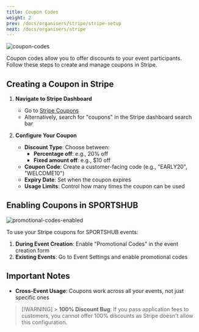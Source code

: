 ```yaml
---
title: Coupon Codes
weight: 2
prev: /docs/organisers/stripe/stripe-setup
next: /docs/organisers/stripe
---
```


![coupon-codes](/images/docs/organisers/stripe/coupon-codes.jpg)

Coupon codes allow you to offer discounts to your event participants. Follow these steps to create and manage coupons in Stripe.

## Creating a Coupon in Stripe

1. **Navigate to Stripe Dashboard**

   - Go to [Stripe Coupons](https://dashboard.stripe.com/coupons/create)
   - Alternatively, search for "coupons" in the Stripe dashboard search bar

2. **Configure Your Coupon**
   - **Discount Type**: Choose between:
     - **Percentage off**: e.g., 20% off
     - **Fixed amount off**: e.g., $10 off
   - **Coupon Code**: Create a customer-facing code (e.g., "EARLY20", "WELCOME10")
   - **Expiry Date**: Set when the coupon expires
   - **Usage Limits**: Control how many times the coupon can be used

## Enabling Coupons in SPORTSHUB

![promotional-codes-enabled](/images/docs/organisers/stripe/promotional-codes-enabled.png)

To use your Stripe coupons for SPORTSHUB events:

1. **During Event Creation**: Enable "Promotional Codes" in the event creation form
2. **Existing Events**: Go to Event Settings and enable promotional codes

## Important Notes

- **Cross-Event Usage**: Coupons work across all your events, not just specific ones

> [!WARNING] > **100% Discount Bug**: If you pass application fees to customers, you cannot offer 100% discounts as Stripe doesn't allow this configuration.
